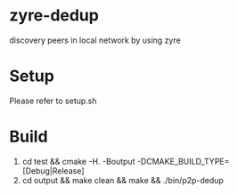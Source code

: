 # zyre-dedup 
discovery peers in local network by using zyre

# Setup
Please refer to setup.sh

# Build
1. cd test && cmake -H. -Boutput -DCMAKE_BUILD_TYPE=[Debug|Release]
2. cd output && make clean && make && ./bin/p2p-dedup 
